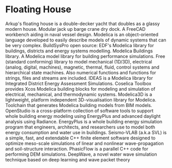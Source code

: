 # Floating House

Arkup's floating house is a double-decker yacht that doubles as a glassy modern house. Modular jack up barge crane dry dock. A FreeCAD workbench aiding in naval vessel design. Modelica is an object-oriented language developed to easily describe models of dynamic systems that can be very complex. BuildSysPro open source: EDF's Modelica library for buildings, districts and energy systems modelling. Modelica Buildings library. A Modelica model library for building performance simulations. Free (standard conforming) library to model mechanical (1D/3D), electrical (analog, digital, machines), magnetic, thermal, fluid, control systems and hierarchical state machines. Also numerical functions and functions for strings, files and streams are included. IDEAS is a Modelica library for Integrated District Energy Assessment Simulations. Coselica Toolbox provides Xcos Modelica building blocks for modeling and simulation of electrical, mechanical, and thermodynamic systems. Modelica3D is a lightweight, platform independent 3D-visualisation library for Modelica. Toolchain that generates Modelica building models from BIM models. OpenStudio is a cross-platform collection of software tools to support whole building energy modeling using EnergyPlus and advanced daylight analysis using Radiance. EnergyPlus is a whole building energy simulation program that engineers, architects, and researchers use to model both energy consumption and water use in buildings. Seismo-VLAB (a.k.a SVL) is a simple, fast, and extendable C++ finite element software designed to optimize meso-scale simulations of linear and nonlinear wave-propagation and soil-structure interaction. PhasicFlow is a parallel C++ code for performing DEM simulations. DeepWave, a novel water wave simulation technique based on deep learning and wave packet theory